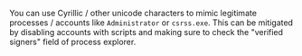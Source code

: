 You can use Cyrillic / other unicode characters to mimic legitimate processes / accounts like `Administrator` or `csrss.exe`. This can be mitigated by disabling accounts with scripts and making sure to check the "verified signers" field of process explorer.